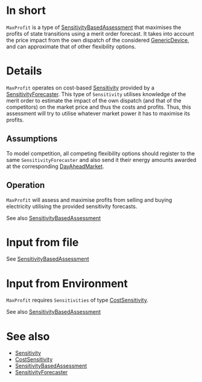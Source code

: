 # In short

`MaxProfit` is a type of [SensitivityBasedAssessment](./SensitivityBasedAssessment.md) that maximises the profits of state transitions using a merit order forecast.
It takes into account the price impact from the own dispatch of the considered [GenericDevice](./GenericDevice.md), and can approximate that of other flexibility options.

# Details

`MaxProfit` operates on cost-based [Sensitivity](../Comms/Sensitivity.md) provided by a [SensitivityForecaster](../Agents/SensitivityForecaster.md).
This type of `Sensitivity` utilises knowledge of the merit order to estimate the impact of the own dispatch (and that of the competitors) on the market price and thus the costs and profits.
Thus, this assessment will try to utilise whatever market power it has to maximise its profits.

## Assumptions

To model competition, all competing flexibility options should register to the same `SensitivityForecaster` and also send it their energy amounts awarded at the corresponding [DayAheadMarket](../Agents/DayAheadMarket.md).

## Operation

`MaxProfit` will assess and maximise profits from selling and buying electricity utilising the provided sensitivity forecasts.

See also [SensitivityBasedAssessment](./SensitivityBasedAssessment.md)

# Input from file

See [SensitivityBasedAssessment](./SensitivityBasedAssessment.md)

# Input from Environment

`MaxProfit` requires `Sensitivities` of type [CostSensitivity](./CostSensitivity.md).

See also [SensitivityBasedAssessment](./SensitivityBasedAssessment.md)

# See also

* [Sensitivity](../Comms/Sensitivity.md)
* [CostSensitivity](./CostSensitivity.md)
* [SensitivityBasedAssessment](./SensitivityBasedAssessment.md)
* [SensitivityForecaster](../Agents/SensitivityForecaster.md)